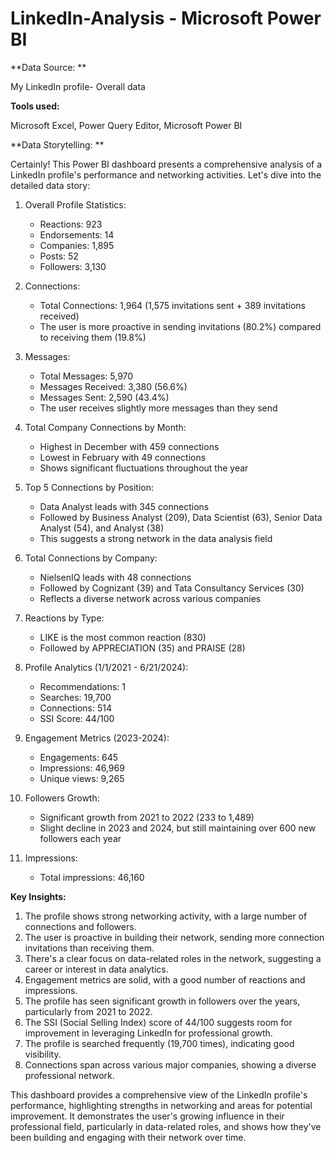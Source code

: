 # LinkedIn-Analysis - **Microsoft Power BI**

**Data Source: **

My LinkedIn profile- Overall data

**Tools used:**

Microsoft Excel, Power Query Editor, Microsoft Power BI

**Data Storytelling: **

Certainly! This Power BI dashboard presents a comprehensive analysis of a LinkedIn profile's performance and networking activities. Let's dive into the detailed data story:

1. Overall Profile Statistics:
   - Reactions: 923
   - Endorsements: 14
   - Companies: 1,895
   - Posts: 52
   - Followers: 3,130

2. Connections:
   - Total Connections: 1,964 (1,575 invitations sent + 389 invitations received)
   - The user is more proactive in sending invitations (80.2%) compared to receiving them (19.8%)

3. Messages:
   - Total Messages: 5,970
   - Messages Received: 3,380 (56.6%)
   - Messages Sent: 2,590 (43.4%)
   - The user receives slightly more messages than they send

4. Total Company Connections by Month:
   - Highest in December with 459 connections
   - Lowest in February with 49 connections
   - Shows significant fluctuations throughout the year

5. Top 5 Connections by Position:
   - Data Analyst leads with 345 connections
   - Followed by Business Analyst (209), Data Scientist (63), Senior Data Analyst (54), and Analyst (38)
   - This suggests a strong network in the data analysis field

6. Total Connections by Company:
   - NielsenIQ leads with 48 connections
   - Followed by Cognizant (39) and Tata Consultancy Services (30)
   - Reflects a diverse network across various companies

7. Reactions by Type:
   - LIKE is the most common reaction (830)
   - Followed by APPRECIATION (35) and PRAISE (28)

8. Profile Analytics (1/1/2021 - 6/21/2024):
   - Recommendations: 1
   - Searches: 19,700
   - Connections: 514
   - SSI Score: 44/100

9. Engagement Metrics (2023-2024):
   - Engagements: 645
   - Impressions: 46,969
   - Unique views: 9,265

10. Followers Growth:
    - Significant growth from 2021 to 2022 (233 to 1,489)
    - Slight decline in 2023 and 2024, but still maintaining over 600 new followers each year

11. Impressions:
    - Total impressions: 46,160

**Key Insights:**

1. The profile shows strong networking activity, with a large number of connections and followers.
2. The user is proactive in building their network, sending more connection invitations than receiving them.
3. There's a clear focus on data-related roles in the network, suggesting a career or interest in data analytics.
4. Engagement metrics are solid, with a good number of reactions and impressions.
5. The profile has seen significant growth in followers over the years, particularly from 2021 to 2022.
6. The SSI (Social Selling Index) score of 44/100 suggests room for improvement in leveraging LinkedIn for professional growth.
7. The profile is searched frequently (19,700 times), indicating good visibility.
8. Connections span across various major companies, showing a diverse professional network.

This dashboard provides a comprehensive view of the LinkedIn profile's performance, highlighting strengths in networking and areas for potential improvement. It demonstrates the user's growing influence in their professional field, particularly in data-related roles, and shows how they've been building and engaging with their network over time.
